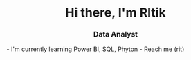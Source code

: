 <h1 align= "center"> Hi there, I'm RItik </h1>
<h3 align="center"> Data Analyst </h3>
- I'm currently learning Power BI, SQL, Phyton
- Reach me (rit)
